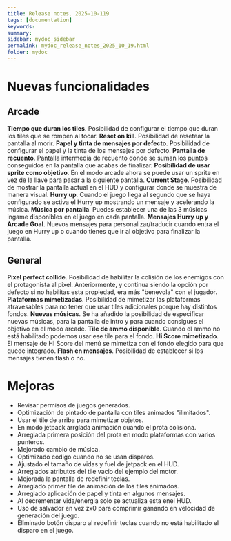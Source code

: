```yaml
---
title: Release notes. 2025-10-119
tags: [documentation]
keywords:
summary: 
sidebar: mydoc_sidebar
permalink: mydoc_release_notes_2025_10_19.html
folder: mydoc
---
```


# Nuevas funcionalidades
## Arcade
**Tiempo que duran los tiles**. Posibilidad de configurar el tiempo que duran los tiles que se rompen al tocar.
**Reset on kill**. Posibilidad de resetear la pantalla al morir.
**Papel y tinta de mensajes por defecto**. Posibilidad de configurar el papel y la tinta de los mensajes por defecto.
**Pantalla de recuento**. Pantalla intermedia de recuento donde se suman los puntos conseguidos en la pantalla que acabas de finalizar.
**Posibilidad de usar sprite como objetivo**. En el modo arcade ahora se puede usar un sprite en vez de la llave para pasar a la siguiente pantalla.
**Current Stage**. Posibilidad de mostrar la pantalla actual en el HUD y configurar donde se muestra de manera visual.
**Hurry up**. Cuando el juego llega al segundo que se haya configurado se activa el Hurry up mostrando un mensaje y acelerando la música.
**Música por pantalla**. Puedes establecer una de las 3 músicas ingame disponibles en el juego en cada pantalla.
**Mensajes Hurry up y Arcade Goal**. Nuevos mensajes para personalizar/traducir cuando entra el juego en Hurry up o cuando tienes que ir al objetivo para finalizar la pantalla.

## General
**Pixel perfect collide**. Posibilidad de habilitar la colisión de los enemigos con el protagonista al pixel. Anteriormente, y continua siendo la opción por defecto si no habilitas esta propiedad, era más "benevola" con el jugador.
**Plataformas mimetizadas**. Posibilidad de mimetizar las plataformas atravesables para no tener que usar tiles adicionales porque hay distintos fondos.
**Nuevas músicas**. Se ha añadido la posibilidad de especificar nuevas músicas, para la pantalla de intro y para cuando consigues el objetivo en el modo arcade.
**Tile de ammo disponible**. Cuando el ammo no está habilitado podemos usar ese tile para el fondo.
**Hi Score mimetizado**. El mensaje de HI Score del menú se mimetiza con el fondo elegido para que quede integrado.
**Flash en mensajes**. Posibilidad de establecer si los mensajes tienen flash o no.

# Mejoras
- Revisar permisos de juegos generados.
- Optimización de pintado de pantalla con tiles animados "ilimitados".
- Usar el tile de arriba para mimetizar objetos.
- En modo jetpack arrglada animación cuando el prota colisiona.
- Arreglada primera posición del prota en modo plataformas con varios punteros.
- Mejorado cambio de música.
- Optimizado codigo cuando no se usan disparos.
- Ajustado el tamaño de vidas y fuel de jetpack en el HUD.
- Arreglados atributos del tile vacio del ejemplo del motor.
- Mejorada la pantalla de redefinir teclas.
- Arreglado primer tile de animación de los tiles animados.
- Arreglado aplicación de papel y tinta en algunos mensajes.
- Al decrementar vida/energia solo se actualiza esta enel HUD.
- Uso de salvador en vez zx0 para comprimir ganando en velocidad de generación del juego.
- Eliminado botón disparo al redefinir teclas cuando no está habilitado el disparo en el juego.


